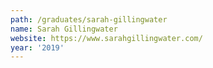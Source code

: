 ```yaml
---
path: /graduates/sarah-gillingwater
name: Sarah Gillingwater
website: https://www.sarahgillingwater.com/
year: '2019'
---
```

